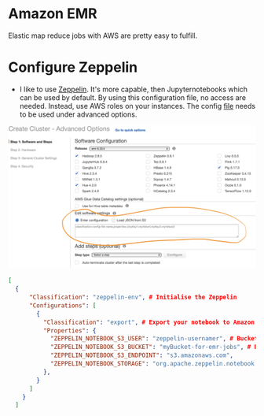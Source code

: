 # Amazon EMR

Elastic map reduce jobs with AWS are pretty easy to fulfill. 

# Configure Zeppelin

* I like to use [Zeppelin](https://zeppelin.apache.org). It's more capable, then Jupyternotebooks which can be used by default. By using this configuration file, no access are needed. Instead, use AWS roles on your instances. The config [file](https://github.com/Zirkonium88/AWS/blob/master/EMR/EMR-config-zeppelin.json) needs to be used under advanced options.

![alt text](https://github.com/Zirkonium88/AWS/blob/master/EMR/Screenshot.png)

```json
[
  {
      "Classification": "zeppelin-env", # Initialise the Zeppelin
      "Configurations": [
        {
          "Classification": "export", # Export your notebook to Amazon s3
          "Properties": {
            "ZEPPELIN_NOTEBOOK_S3_USER": "zeppelin-usernamer", # Bucket folder, named by user
            "ZEPPELIN_NOTEBOOK_S3_BUCKET": "myBucket-for-emr-jobs", # Define a bucket - needs already to exist
            "ZEPPELIN_NOTEBOOK_S3_ENDPOINT": "s3.amazonaws.com",
            "ZEPPELIN_NOTEBOOK_STORAGE": "org.apache.zeppelin.notebook.repo.S3NotebookRepo"
          },
        }
      ]
    }
  ]
  
  
````
